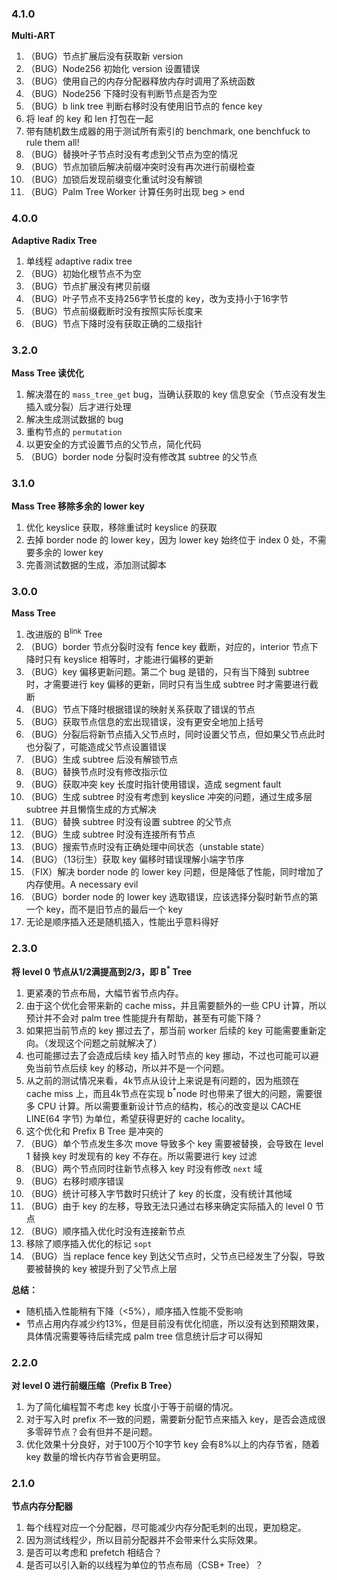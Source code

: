 ### 4.1.0

**Multi-ART**

1. （BUG）节点扩展后没有获取新 version
2. （BUG）Node256 初始化 version 设置错误
3. （BUG）使用自己的内存分配器释放内存时调用了系统函数
4. （BUG）Node256 下降时没有判断节点是否为空
5. （BUG）b link tree 判断右移时没有使用旧节点的 fence key
6. 将 leaf 的 key 和 len 打包在一起
7. 带有随机数生成器的用于测试所有索引的 benchmark, one benchfuck to rule them all!
8. （BUG）替换叶子节点时没有考虑到父节点为空的情况
9. （BUG）节点加锁后解决前缀冲突时没有再次进行前缀检查
10. （BUG）加锁后发现前缀变化重试时没有解锁
11. （BUG）Palm Tree Worker 计算任务时出现 beg > end



### 4.0.0

**Adaptive Radix Tree**

1. 单线程 adaptive radix tree
2. （BUG）初始化根节点不为空
3. （BUG）节点扩展没有拷贝前缀
4. （BUG）叶子节点不支持256字节长度的 key，改为支持小于16字节
5. （BUG）节点前缀截断时没有按照实际长度来
6. （BUG）节点下降时没有获取正确的二级指针



### 3.2.0

**Mass Tree 读优化**

1. 解决潜在的 `mass_tree_get` bug，当确认获取的 key 信息安全（节点没有发生插入或分裂）后才进行处理
2. 解决生成测试数据的 bug
3. 重构节点的 `permutation`
4. 以更安全的方式设置节点的父节点，简化代码
5. （BUG）border node 分裂时没有修改其 subtree 的父节点



### 3.1.0

**Mass Tree 移除多余的 lower key**

1. 优化 keyslice 获取，移除重试时 keyslice 的获取
2. 去掉 border node 的 lower key，因为 lower key 始终位于 index 0 处，不需要多余的 lower key
3. 完善测试数据的生成，添加测试脚本



### 3.0.0

**Mass Tree**

1. 改进版的 B<sup>link</sup> Tree
2. （BUG）border 节点分裂时没有 fence key 截断，对应的，interior 节点下降时只有 keyslice 相等时，才能进行偏移的更新
3. （BUG）key 偏移更新问题。第二个 bug 是错的，只有当下降到 subtree 时，才需要进行 key 偏移的更新，同时只有当生成 subtree 时才需要进行截断
4. （BUG）节点下降时根据错误的映射关系获取了错误的节点
5. （BUG）获取节点信息的宏出现错误，没有更安全地加上括号
6. （BUG）分裂后将新节点插入父节点时，同时设置父节点，但如果父节点此时也分裂了，可能造成父节点设置错误
7. （BUG）生成 subtree 后没有解锁节点
8. （BUG）替换节点时没有修改指示位
9. （BUG）获取冲突 key 长度时指针使用错误，造成 segment fault
10. （BUG）生成 subtree 时没有考虑到 keyslice 冲突的问题，通过生成多层 subtree 并且懒惰生成的方式解决
11. （BUG）替换 subtree 时没有设置 subtree 的父节点
12. （BUG）生成 subtree 时没有连接所有节点
13. （BUG）搜索节点时没有正确处理中间状态（unstable state）
14. （BUG）（13衍生）获取 key 偏移时错误理解小端字节序
15. （FIX）解决 border node 的 lower key 问题，但是降低了性能，同时增加了内存使用。A necessary evil
16. （BUG）border node 的 lower key 选取错误，应该选择分裂时新节点的第一个 key，而不是旧节点的最后一个 key
17. 无论是顺序插入还是随机插入，性能出乎意料得好



### 2.3.0

**将 level 0 节点从1/2满提高到2/3，即 B<sup>*</sup> Tree**
1. 更紧凑的节点布局，大幅节省节点内存。
2. 由于这个优化会带来新的 cache miss，并且需要额外的一些 CPU 计算，所以预计并不会对 palm tree 性能提升有帮助，甚至有可能下降？
3. 如果把当前节点的 key 挪过去了，那当前 worker 后续的 key 可能需要重新定向。（发现这个问题之前就解决了）
4. 也可能挪过去了会造成后续 key 插入时节点的 key 挪动，不过也可能可以避免当前节点后续 key 的移动，所以并不是一个问题。
5. 从之前的测试情况来看，4k节点从设计上来说是有问题的，因为瓶颈在 cache miss 上，而且4k节点在实现 b<sup>*</sup>node 时也带来了很大的问题，需要很多 CPU 计算。所以需要重新设计节点的结构，核心的改变是以 CACHE LINE(64 字节) 为单位，希望获得更好的 cache locality。
6. 这个优化和 Prefix B Tree 是冲突的
7. （BUG）单个节点发生多次 move 导致多个 key 需要被替换，会导致在 level 1 替换 key 时发现有的 key 不存在。所以需要进行 key 过滤
8. （BUG）两个节点同时往新节点移入 key 时没有修改 `next` 域
9. （BUG）右移时顺序错误
10. （BUG）统计可移入字节数时只统计了 key 的长度，没有统计其他域
11. （BUG）由于 key 的左移，导致无法只通过右移来确定实际插入的 level 0 节点
12. （BUG）顺序插入优化时没有连接新节点
13. 移除了顺序插入优化的标记 `sopt`
14. （BUG）当 replace fence key 到达父节点时，父节点已经发生了分裂，导致要被替换的 key 被提升到了父节点上层

**总结：**

* 随机插入性能稍有下降（<5%），顺序插入性能不受影响
* 节点占用内存减少约13%，但是目前没有优化彻底，所以没有达到预期效果，具体情况需要等待后续完成 palm tree 信息统计后才可以得知


### 2.2.0

**对 level 0 进行前缀压缩（Prefix B Tree）**

1. 为了简化编程暂不考虑 key 长度小于等于前缀的情况。
2. 对于写入时 prefix 不一致的问题，需要新分配节点来插入 key，是否会造成很多零碎节点？会有但并不是问题。
3. 优化效果十分良好，对于100万个10字节 key 会有8%以上的内存节省，随着 key 数量的增长内存节省会更明显。



### 2.1.0

**节点内存分配器**

1. 每个线程对应一个分配器，尽可能减少内存分配毛刺的出现，更加稳定。
2. 因为测试线程少，所以目前分配器并不会带来什么实际效果。
3. 是否可以考虑和 prefetch 相结合？
4. 是否可以引入新的以线程为单位的节点布局（CSB+ Tree）？
